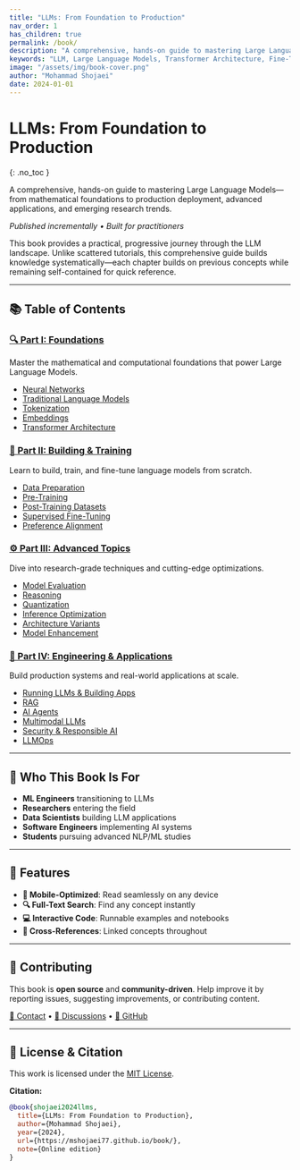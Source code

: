 ```yaml
---
title: "LLMs: From Foundation to Production"
nav_order: 1
has_children: true
permalink: /book/
description: "A comprehensive, hands-on guide to mastering Large Language Models—from mathematical foundations to production deployment, advanced applications, and emerging research trends."
keywords: "LLM, Large Language Models, Transformer Architecture, Fine-Tuning, RAG, LLMOps, Deep Learning, AI book, MLOps, Prompt Engineering"
image: "/assets/img/book-cover.png"
author: "Mohammad Shojaei"
date: 2024-01-01
---
```


# LLMs: From Foundation to Production
{: .no_toc }

<div class="code-example" markdown="1">
A comprehensive, hands-on guide to mastering Large Language Models—from mathematical foundations to production deployment, advanced applications, and emerging research trends.

*Published incrementally • Built for practitioners*
</div>

This book provides a practical, progressive journey through the LLM landscape. Unlike scattered tutorials, this comprehensive guide builds knowledge systematically—each chapter builds on previous concepts while remaining self-contained for quick reference.

---

## 📚 Table of Contents

<div class="toc-grid">
  <div class="toc-grid-item">
    <h3><a href="part1-foundations/">🔍 Part I: Foundations</a></h3>
    <p>Master the mathematical and computational foundations that power Large Language Models.</p>
    <ul>
      <li><a href="part1-foundations/01_neural_networks.html">Neural Networks</a></li>
      <li><a href="part1-foundations/02_traditional_language_models.html">Traditional Language Models</a></li>
      <li><a href="part1-foundations/03_tokenization.html">Tokenization</a></li>
      <li><a href="part1-foundations/04_embeddings.html">Embeddings</a></li>
      <li><a href="part1-foundations/05_transformer_architecture.html">Transformer Architecture</a></li>
    </ul>
  </div>
  <div class="toc-grid-item">
    <h3><a href="part2-building-and-training/">🧬 Part II: Building & Training</a></h3>
    <p>Learn to build, train, and fine-tune language models from scratch.</p>
    <ul>
      <li><a href="part2-building-and-training/06_data_preparation.html">Data Preparation</a></li>
      <li><a href="part2-building-and-training/07_pre_training_large_language_models.html">Pre-Training</a></li>
      <li><a href="part2-building-and-training/08_post_training_datasets.html">Post-Training Datasets</a></li>
      <li><a href="part2-building-and-training/09_supervised_fine_tuning.html">Supervised Fine-Tuning</a></li>
      <li><a href="part2-building-and-training/10_preference_alignment.html">Preference Alignment</a></li>
    </ul>
  </div>
  <div class="toc-grid-item">
    <h3><a href="part3-advanced-topics/">⚙️ Part III: Advanced Topics</a></h3>
    <p>Dive into research-grade techniques and cutting-edge optimizations.</p>
    <ul>
      <li><a href="part3-advanced-topics/11_model_evaluation.html">Model Evaluation</a></li>
      <li><a href="part3-advanced-topics/12_reasoning.html">Reasoning</a></li>
      <li><a href="part3-advanced-topics/13_quantization.html">Quantization</a></li>
      <li><a href="part3-advanced-topics/14_inference_optimization.html">Inference Optimization</a></li>
      <li><a href="part3-advanced-topics/15_model_architecture_variants.html">Architecture Variants</a></li>
      <li><a href="part3-advanced-topics/16_model_enhancement.html">Model Enhancement</a></li>
    </ul>
  </div>
  <div class="toc-grid-item">
    <h3><a href="part4-engineering-and-applications/">🚀 Part IV: Engineering & Applications</a></h3>
    <p>Build production systems and real-world applications at scale.</p>
    <ul>
      <li><a href="part4-engineering-and-applications/17_running_llms_building_applications.html">Running LLMs & Building Apps</a></li>
      <li><a href="part4-engineering-and-applications/18_retrieval_augmented_generation.html">RAG</a></li>
      <li><a href="part4-engineering-and-applications/19_tool_use_ai_agents.html">AI Agents</a></li>
      <li><a href="part4-engineering-and-applications/20_multimodal_llms.html">Multimodal LLMs</a></li>
      <li><a href="part4-engineering-and-applications/21_securing_llms_responsible_ai.html">Security & Responsible AI</a></li>
      <li><a href="part4-engineering-and-applications/22_large_language_model_operations.html">LLMOps</a></li>
    </ul>
  </div>
</div>

---

## 🎯 Who This Book Is For

- **ML Engineers** transitioning to LLMs
- **Researchers** entering the field
- **Data Scientists** building LLM applications
- **Software Engineers** implementing AI systems
- **Students** pursuing advanced NLP/ML studies

---

## 💫 Features

- **📱 Mobile-Optimized**: Read seamlessly on any device
- **🔍 Full-Text Search**: Find any concept instantly  
- **💻 Interactive Code**: Runnable examples and notebooks
- **🔗 Cross-References**: Linked concepts throughout

---

## 🤝 Contributing

This book is **open source** and **community-driven**. Help improve it by reporting issues, suggesting improvements, or contributing content.

[📧 Contact](mailto:shojaei.dev@gmail.com) • [💬 Discussions](https://github.com/mshojaei77/mshojaei77.github.io/discussions) • [🐙 GitHub](https://github.com/mshojaei77/mshojaei77.github.io)

---

## 📄 License & Citation

This work is licensed under the [MIT License](https://opensource.org/licenses/MIT).

**Citation:**
```bibtex
@book{shojaei2024llms,
  title={LLMs: From Foundation to Production},
  author={Mohammad Shojaei},
  year={2024},
  url={https://mshojaei77.github.io/book/},
  note={Online edition}
}
```

<script type="application/ld+json">
{
  "@context": "https://schema.org",
  "@type": "Book",
  "name": "LLMs: From Foundation to Production",
  "author": {
    "@type": "Person",
    "name": "Mohammad Shojaei"
  },
  "datePublished": "2024-01-01",
  "description": "A comprehensive, hands-on guide to mastering Large Language Models—from mathematical foundations to production deployment, advanced applications, and emerging research trends.",
  "image": "https://mshojaei77.github.io/assets/img/book-cover.png",
  "url": "https://mshojaei77.github.io/book/",
  "license": "https://opensource.org/licenses/MIT",
  "provider": {
    "@type": "Organization",
    "name": "GitHub Pages"
  },
  "hasPart": [
    {
      "@type": "Book",
      "name": "Part I: Foundations",
      "url": "https://mshojaei77.github.io/book/part1-foundations/"
    },
    {
      "@type": "Book",
      "name": "Part II: Building & Training",
      "url": "https://mshojaei77.github.io/book/part2-building-and-training/"
    },
    {
      "@type": "Book",
      "name": "Part III: Advanced Topics",
      "url": "https://mshojaei77.github.io/book/part3-advanced-topics/"
    },
    {
      "@type": "Book",
      "name": "Part IV: Engineering & Applications",
      "url": "https://mshojaei77.github.io/book/part4-engineering-and-applications/"
    }
  ]
}
</script> 